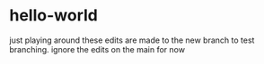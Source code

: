# hello-world
just playing around
these edits are made to the new branch to test branching. ignore the edits on the main for now
